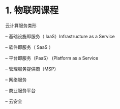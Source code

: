 # 1. 物联网课程


云计算服务类形

– 基础设施即服务（ IaaS）Infrastructure as a Service 

– 软件即服务（ SaaS ）

– 平台即服务（PaaS） (Platform as a Service

– 管理服务提供商（MSP）

– 网络服务

– 商业服务平台 

– 云安全 














